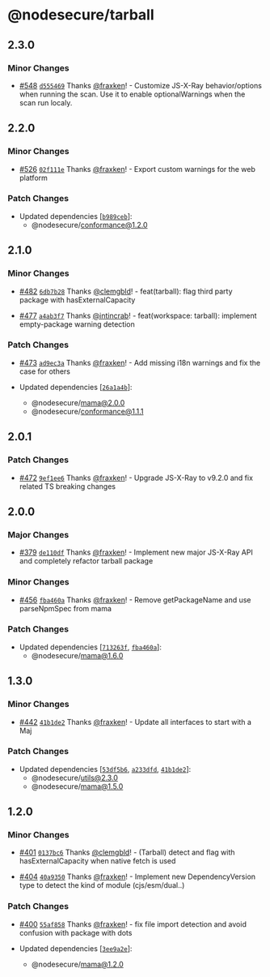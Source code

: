 # @nodesecure/tarball

## 2.3.0

### Minor Changes

- [#548](https://github.com/NodeSecure/scanner/pull/548) [`d555469`](https://github.com/NodeSecure/scanner/commit/d555469e7bbc2818d6069eef51cd2494303b5703) Thanks [@fraxken](https://github.com/fraxken)! - Customize JS-X-Ray behavior/options when running the scan. Use it to enable optionalWarnings when the scan run localy.

## 2.2.0

### Minor Changes

- [#526](https://github.com/NodeSecure/scanner/pull/526) [`02f111e`](https://github.com/NodeSecure/scanner/commit/02f111e1feaca4233f3b631f79688e4fda0eafe1) Thanks [@fraxken](https://github.com/fraxken)! - Export custom warnings for the web platform

### Patch Changes

- Updated dependencies [[`b989ceb`](https://github.com/NodeSecure/scanner/commit/b989ceb68774afc63bcc61c3f08cf109e30f5b1e)]:
  - @nodesecure/conformance@1.2.0

## 2.1.0

### Minor Changes

- [#482](https://github.com/NodeSecure/scanner/pull/482) [`6db7b28`](https://github.com/NodeSecure/scanner/commit/6db7b28412a024d67281f16ddd7922fd032d192a) Thanks [@clemgbld](https://github.com/clemgbld)! - feat(tarball): flag third party package with hasExternalCapacity

- [#477](https://github.com/NodeSecure/scanner/pull/477) [`a4ab3f7`](https://github.com/NodeSecure/scanner/commit/a4ab3f72c161db1ee0e188eaea8073fcc513c825) Thanks [@intincrab](https://github.com/intincrab)! - feat(workspace: tarball): implement empty-package warning detection

### Patch Changes

- [#473](https://github.com/NodeSecure/scanner/pull/473) [`ad9ec3a`](https://github.com/NodeSecure/scanner/commit/ad9ec3aa9914d825f1b66aef2e1279c2e3497bcb) Thanks [@fraxken](https://github.com/fraxken)! - Add missing i18n warnings and fix the case for others

- Updated dependencies [[`26a1a4b`](https://github.com/NodeSecure/scanner/commit/26a1a4b49a701f2709309472a21f5c37bdc81e60)]:
  - @nodesecure/mama@2.0.0
  - @nodesecure/conformance@1.1.1

## 2.0.1

### Patch Changes

- [#472](https://github.com/NodeSecure/scanner/pull/472) [`9ef1ee6`](https://github.com/NodeSecure/scanner/commit/9ef1ee6bb0e1d1820a64f698bc32f3ca9fe43dc3) Thanks [@fraxken](https://github.com/fraxken)! - Upgrade JS-X-Ray to v9.2.0 and fix related TS breaking changes

## 2.0.0

### Major Changes

- [#379](https://github.com/NodeSecure/scanner/pull/379) [`de110df`](https://github.com/NodeSecure/scanner/commit/de110df63090296a45ef89b290c73bd58c69c0be) Thanks [@fraxken](https://github.com/fraxken)! - Implement new major JS-X-Ray API and completely refactor tarball package

### Minor Changes

- [#456](https://github.com/NodeSecure/scanner/pull/456) [`fba460a`](https://github.com/NodeSecure/scanner/commit/fba460ad264a2775aad6b198c5434e5ebd207641) Thanks [@fraxken](https://github.com/fraxken)! - Remove getPackageName and use parseNpmSpec from mama

### Patch Changes

- Updated dependencies [[`713263f`](https://github.com/NodeSecure/scanner/commit/713263f185e53edd819fd939f2a76731a918e499), [`fba460a`](https://github.com/NodeSecure/scanner/commit/fba460ad264a2775aad6b198c5434e5ebd207641)]:
  - @nodesecure/mama@1.6.0

## 1.3.0

### Minor Changes

- [#442](https://github.com/NodeSecure/scanner/pull/442) [`41b1de2`](https://github.com/NodeSecure/scanner/commit/41b1de2641581d90aac21743733d6d5c6ffe2d31) Thanks [@fraxken](https://github.com/fraxken)! - Update all interfaces to start with a Maj

### Patch Changes

- Updated dependencies [[`53df5b6`](https://github.com/NodeSecure/scanner/commit/53df5b6840a20b9dc8379ba44ffb5c9e4816d535), [`a233dfd`](https://github.com/NodeSecure/scanner/commit/a233dfd8f0ad0a3bd82592181bfee4a59414a380), [`41b1de2`](https://github.com/NodeSecure/scanner/commit/41b1de2641581d90aac21743733d6d5c6ffe2d31)]:
  - @nodesecure/utils@2.3.0
  - @nodesecure/mama@1.5.0

## 1.2.0

### Minor Changes

- [#401](https://github.com/NodeSecure/scanner/pull/401) [`0137bc6`](https://github.com/NodeSecure/scanner/commit/0137bc6060fe56c673b1ab92214debe63ce35958) Thanks [@clemgbld](https://github.com/clemgbld)! - (Tarball) detect and flag with hasExternalCapacity when native fetch is used

- [#404](https://github.com/NodeSecure/scanner/pull/404) [`40a9350`](https://github.com/NodeSecure/scanner/commit/40a93507e20e1002059f71a40539dfd058879257) Thanks [@fraxken](https://github.com/fraxken)! - Implement new DependencyVersion type to detect the kind of module (cjs/esm/dual..)

### Patch Changes

- [#400](https://github.com/NodeSecure/scanner/pull/400) [`55af858`](https://github.com/NodeSecure/scanner/commit/55af858f993520bca6f0fc5b0dbddf0b329ab5e0) Thanks [@fraxken](https://github.com/fraxken)! - fix file import detection and avoid confusion with package with dots

- Updated dependencies [[`3ee9a2e`](https://github.com/NodeSecure/scanner/commit/3ee9a2e17c877e7ea6fe23fc4ffc86578e6d0b72)]:
  - @nodesecure/mama@1.2.0

